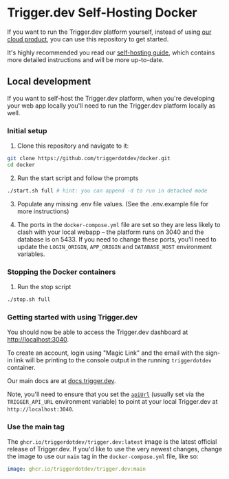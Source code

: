 # Trigger.dev Self-Hosting Docker

If you want to run the Trigger.dev platform yourself, instead of using [our cloud product](https://trigger.dev), you can use this repository to get started.

It's highly recommended you read our [self-hosting guide](https://trigger.dev/docs/v3/open-source-self-hosting), which contains more detailed instructions and will be more up-to-date.

## Local development

If you want to self-host the Trigger.dev platform, when you're developing your web app locally you'll need to run the Trigger.dev platform locally as well.

### Initial setup

1. Clone this repository and navigate to it:

```sh
git clone https://github.com/triggerdotdev/docker.git
cd docker
```

2. Run the start script and follow the prompts
```bash
./start.sh full # hint: you can append -d to run in detached mode
```

3. Populate any missing .env file values. (See the .env.example file for more instructions)

4. The ports in the `docker-compose.yml` file are set so they are less likely to clash with your local webapp – the platform runs on 3040 and the database is on 5433. If you need to change these ports, you'll need to update the `LOGIN_ORIGIN`, `APP_ORIGIN` and `DATABASE_HOST` environment variables.

### Stopping the Docker containers

1. Run the stop script
```bash
./stop.sh full
```

### Getting started with using Trigger.dev

You should now be able to access the Trigger.dev dashboard at [http://localhost:3040](http://localhost:3040/).

To create an account, login using "Magic Link" and the email with the sign-in link will be printing to the console output in the running `triggerdotdev` container.

Our main docs are at [docs.trigger.dev](https://docs.trigger.dev/).

Note, you'll need to ensure that you set the [`apiUrl`](https://trigger.dev/docs/sdk/triggerclient/constructor#parameters) (usually set via the ` TRIGGER_API_URL` environment variable) to point at your local Trigger.dev at `http://localhost:3040`.

### Use the main tag

The `ghcr.io/triggerdotdev/trigger.dev:latest` image is the latest official release of Trigger.dev. If you'd like to use the very newest changes, change the image to use our `main` tag in the `docker-compose.yml` file, like so:

```yaml
image: ghcr.io/triggerdotdev/trigger.dev:main
```
